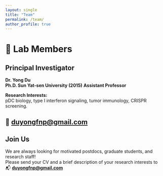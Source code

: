 ```yaml
---
layout: single
title: "Team"
permalink: /team/
author_profile: true
---
```


# 👥 Lab Members

## Principal Investigator

**Dr. Yong Du**  
**Ph.D. Sun Yat-sen University (2015)**
**Assistant Professor**

**Research Interests:**  
pDC biology, type I interferon signaling, tumor immunology, CRISPR screening.

📧 [duyongfnp@gmail.com](mailto:duyongfnp@gmail.com)
---

## Join Us

We are always looking for motivated postdocs, graduate students, and research staff!  
Please send your CV and a brief description of your research interests to  
📬 **[duyongfnp@gmail.com](mailto:duyongfnp@gmail.com)**

